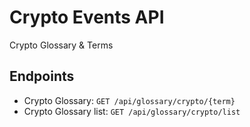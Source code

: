 # Crypto Events API
Crypto Glossary & Terms

## Endpoints 
* Crypto Glossary: `GET /api/glossary/crypto/{term}`
* Crypto Glossary list: `GET /api/glossary/crypto/list`